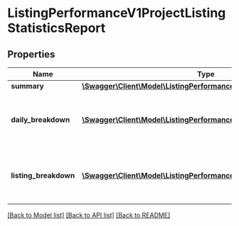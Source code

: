 # ListingPerformanceV1ProjectListingStatisticsReport

## Properties
Name | Type | Description | Notes
------------ | ------------- | ------------- | -------------
**summary** | [**\Swagger\Client\Model\ListingPerformanceV1ProjectStatistics**](ListingPerformanceV1ProjectStatistics.md) |  | [optional] 
**daily_breakdown** | [**\Swagger\Client\Model\ListingPerformanceV1DailyProjectStatistics[]**](ListingPerformanceV1DailyProjectStatistics.md) | Listing statistic breakdown for the period by days | [optional] 
**listing_breakdown** | [**\Swagger\Client\Model\ListingPerformanceV1ProjectListingStatistics[]**](ListingPerformanceV1ProjectListingStatistics.md) | Listing statistic breakdown for the period by listings | [optional] 

[[Back to Model list]](../../README.md#documentation-for-models) [[Back to API list]](../../README.md#documentation-for-api-endpoints) [[Back to README]](../../README.md)

